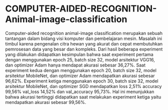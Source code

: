 # COMPUTER-AIDED-RECOGNITION-Animal-image-classification
Computer-aided recognition animal-image classification merupakan sebuah tantangan dalam bidang visi komputer dan pembelajaran mesin. Masalah ini timbul karena pengenalan citra hewan yang akurat dan cepat membutuhkan pemrosesan data yang besar dan kompleks. 
Dari hasil beberapa experiment yang dilakukan didapatkan kesimpulan bahwa saat experiment pertama dengan menggunakan epoch 25, batch size 32, model arsitektur VGG16, dan optimizer Adam hanya mendapat akurasi sebesar 36,27%. Saat experiment kedua dengan menggunakan epoch 20, batch size 32, model arsitektur MobileNet, dan optimizer Adam mendapatkan akurasi sebesar 96,62%. Experiment ketiga menggunakan epoch 30, batch size 32, model arsitektur MobileNet, dan optimizer SGD mendapatkan loss 2,51% accuracy 99,56% val_loss 14,52% dan val_accuracy 95,73%. Hal ini menunjukkan bahwa akurasi  tertinggi didapatkan saat melakukan experiment ketiga yaitu mendapatkan akurasi sebesar 99,56%.
